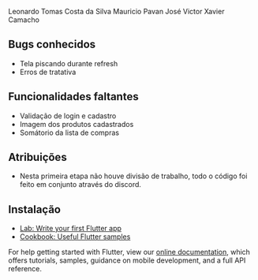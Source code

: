 Leonardo Tomas Costa da Silva
Mauricio Pavan
José Victor Xavier Camacho

## Bugs conhecidos
- Tela piscando durante refresh
- Erros de tratativa

## Funcionalidades faltantes
- Validação de login e cadastro
- Imagem dos produtos cadastrados
- Somátorio da lista de compras

## Atribuições
- Nesta primeira etapa não houve divisão de trabalho, todo o código foi feito em conjunto através do discord.

## Instalação

- [Lab: Write your first Flutter app](https://flutter.dev/docs/get-started/codelab)
- [Cookbook: Useful Flutter samples](https://flutter.dev/docs/cookbook)

For help getting started with Flutter, view our
[online documentation](https://flutter.dev/docs), which offers tutorials,
samples, guidance on mobile development, and a full API reference.
